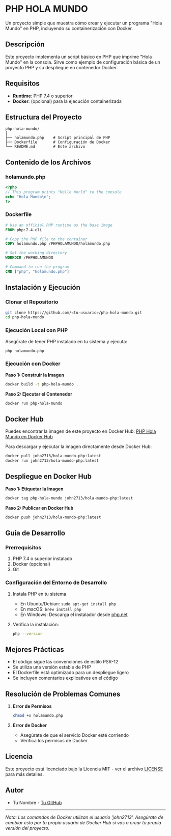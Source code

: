 # **PHP HOLA MUNDO**

Un proyecto simple que muestra cómo crear y ejecutar un programa "Hola Mundo" en PHP, incluyendo su containerización con Docker.

## Descripción
Este proyecto implementa un script básico en PHP que imprime "Hola Mundo" en la consola. Sirve como ejemplo de configuración básica de un proyecto PHP y su despliegue en contenedor Docker.

## Requisitos
- **Runtime**: PHP 7.4 o superior
- **Docker**: (opcional) para la ejecución containerizada

## Estructura del Proyecto
```
php-hola-mundo/
│
├── holamundo.php    # Script principal de PHP
├── Dockerfile       # Configuración de Docker
└── README.md        # Este archivo
```

## Contenido de los Archivos

### holamundo.php
```php
<?php
// This program prints "Hello World" to the console
echo "Hola Mundo\n";
?>
```

### Dockerfile
```dockerfile
# Use an official PHP runtime as the base image
FROM php:7.4-cli

# Copy the PHP file to the container
COPY holamundo.php /PHPHOLAMUNDO/holamundo.php

# Set the working directory
WORKDIR /PHPHOLAMUNDO

# Command to run the program
CMD ["php", "holamundo.php"]
```

## Instalación y Ejecución

### Clonar el Repositorio
```bash
git clone https://github.com/<tu-usuario>/php-hola-mundo.git
cd php-hola-mundo
```

### Ejecución Local con PHP
Asegúrate de tener PHP instalado en tu sistema y ejecuta:
```bash
php holamundo.php
```

### Ejecución con Docker

**Paso 1: Construir la Imagen**
```bash
docker build -t php-hola-mundo .
```

**Paso 2: Ejecutar el Contenedor**
```bash
docker run php-hola-mundo
```

## Docker Hub
Puedes encontrar la imagen de este proyecto en Docker Hub:
[PHP Hola Mundo en Docker Hub](https://hub.docker.com/repository/docker/john2713/hola-mundo-php/general)

Para descargar y ejecutar la imagen directamente desde Docker Hub:
```bash
docker pull john2713/hola-mundo-php:latest
docker run john2713/hola-mundo-php:latest
```

## Despliegue en Docker Hub

**Paso 1: Etiquetar la Imagen**
```bash
docker tag php-hola-mundo john2713/hola-mundo-php:latest
```

**Paso 2: Publicar en Docker Hub**
```bash
docker push john2713/hola-mundo-php:latest
```

## Guía de Desarrollo

### Prerrequisitos
1. PHP 7.4 o superior instalado
2. Docker (opcional)
3. Git

### Configuración del Entorno de Desarrollo
1. Instala PHP en tu sistema
   - En Ubuntu/Debian: `sudo apt-get install php`
   - En macOS: `brew install php`
   - En Windows: Descarga el instalador desde [php.net](https://www.php.net/downloads)

2. Verifica la instalación:
   ```bash
   php --version
   ```

## Mejores Prácticas
- El código sigue las convenciones de estilo PSR-12
- Se utiliza una versión estable de PHP
- El Dockerfile está optimizado para un despliegue ligero
- Se incluyen comentarios explicativos en el código

## Resolución de Problemas Comunes
1. **Error de Permisos**
   ```bash
   chmod +x holamundo.php
   ```

2. **Error de Docker**
   - Asegúrate de que el servicio Docker esté corriendo
   - Verifica los permisos de Docker

## Licencia
Este proyecto está licenciado bajo la Licencia MIT - ver el archivo [LICENSE](LICENSE) para más detalles.

## Autor
- Tu Nombre - [Tu GitHub](https://github.com/<tu-usuario>)

---
*Nota: Los comandos de Docker utilizan el usuario 'john2713'. Asegúrate de cambiar esto por tu propio usuario de Docker Hub si vas a crear tu propia versión del proyecto.*
